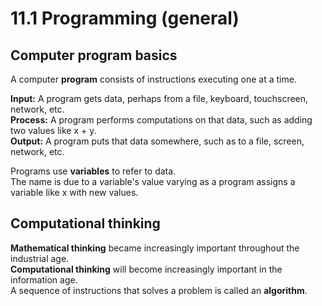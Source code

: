 # 11.1 Programming (general)

## Computer program basics
A computer **program** consists of instructions executing one at a time.    

**Input:** A program gets data, perhaps from a file, keyboard, touchscreen, network, etc.   
**Process:** A program performs computations on that data, such as adding two values like x + y.   
**Output:** A program puts that data somewhere, such as to a file, screen, network, etc.   

Programs use **variables** to refer to data.   
The name is due to a variable's value varying as a program assigns a variable like x with new values.   

## Computational thinking
**Mathematical thinking** became increasingly important throughout the industrial age.   
**Computational thinking** will become increasingly important in the information age.   
A sequence of instructions that solves a problem is called an **algorithm**.   

